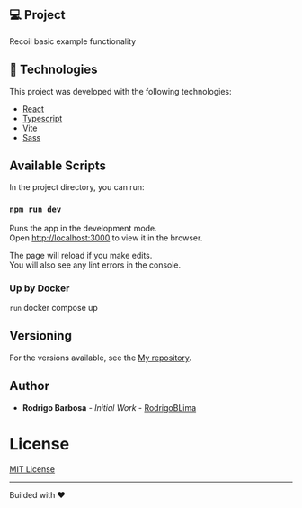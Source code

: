 ## 💻 Project
Recoil basic example functionality

## 🚀 Technologies

This project was developed with the following technologies:

- [React](https://reactjs.org)
- [Typescript](https://www.typescriptlang.org/docs/)
- [Vite](https://vitejs.dev/guide/#scaffolding-your-first-vite-project)
- [Sass](https://sass-lang.com/documentation/)

## Available Scripts

In the project directory, you can run:

### `npm run dev`

Runs the app in the development mode.\
Open [http://localhost:3000](http://localhost:3000) to view it in the browser.

The page will reload if you make edits.\
You will also see any lint errors in the console.

### Up by Docker

`run` docker compose up

## Versioning

For the versions available, see the [My repository](https://github.com/RodrigoBLima/recoil-example).

## Author

* **Rodrigo Barbosa** - *Initial Work* - [RodrigoBLima](https://github.com/RodrigoBLima)

# License
[MIT License](/LICENSE)

---

Builded with ♥
